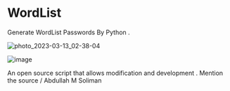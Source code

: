 # WordList
Generate WordList Passwords By Python .

![photo_2023-03-13_02-38-04](https://user-images.githubusercontent.com/94320243/224584398-47179ba9-283f-490f-a58f-cd64a5f9cc5b.jpg)



![image](https://user-images.githubusercontent.com/94320243/224584456-e41083a3-8288-407e-b91f-b51f072d32c5.png)


An open source script that allows modification and development .
Mention the source / Abdullah M Soliman
